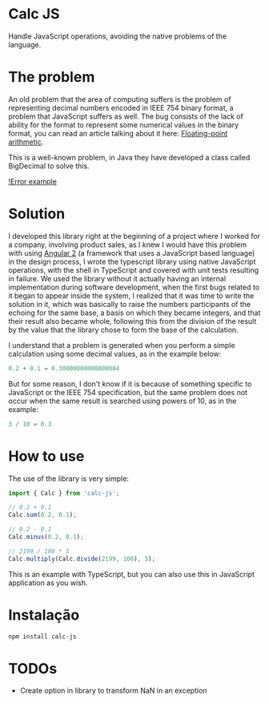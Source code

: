 # Calc JS
Handle JavaScript operations, avoiding the native problems of the language.

# The problem
An old problem that the area of computing suffers is the problem of representing decimal numbers encoded in IEEE 754 binary format, a problem that JavaScript suffers as well.
The bug consists of the lack of ability for the format to represent some numerical values in the binary format, you can read an article talking about it here:  [Floating-point arithmetic](https://en.wikipedia.org/wiki/Floating-point_arithmetic#Floating-point_numbers).

This is a well-known problem, in Java they have developed a class called BigDecimal to solve this.

[!Error example](docs/problem.png)

# Solution
I developed this library right at the beginning of a project where I worked for a company, involving product sales, as I knew I would have this problem with using [Angular 2](http://angular.io/) (a framework that uses a JavaScript based language) in the design process, I wrote the typescript library using native JavaScript operations, with the shell in TypeScript and covered with unit tests resulting in failure. We used the library without it actually having an internal implementation during software development, when the first bugs related to it began to appear inside the system, I realized that it was time to write the solution in it, which was basically to raise the numbers participants of the echoing for the same base, a basis on which they became integers, and that their result also became whole, following this from the division of the result by the value that the library chose to form the base of the calculation.

I understand that a problem is generated when you perform a simple calculation using some decimal values, as in the example below:
```javascript
0.2 + 0.1 = 0.30000000000000004
```

But for some reason, I don't know if it is because of something specific to JavaScript or the IEEE 754 specification, but the same problem does not occur when the same result is searched using powers of 10, as in the example:
```javascript
3 / 10 = 0.3
```

# How to use
The use of the library is very simple:

```typescript
import { Calc } from 'calc-js';

// 0.2 + 0.1
Calc.sum(0.2, 0.1);

// 0.2 - 0.1
Calc.minus(0.2, 0.1);

// 2199 / 100 * 5
Calc.multiply(Calc.divide(2199, 100), 5);
```

This is an example with TypeScript, but you can also use this in JavaScript application as you wish.

# Instalação
```sh
npm install calc-js
```

# TODOs
- Create option in library to transform NaN in an exception